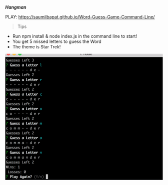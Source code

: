***Hangman***

PLAY: https://saumilbapat.github.io/Word-Guess-Game-Command-Line/

> Tips

- Run npm install & node index.js in the command line to start!
- You get 5 missed letters to guess the Word
- The theme is Star Trek!

![Screencap](https://github.com/SaumilBapat/Word-Guess-Game-Command-Line/blob/master/assets/images/WordGuess.png)
